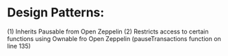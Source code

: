 # Design Patterns:
(1) Inherits Pausable from Open Zeppelin
(2) Restricts access to certain functions using Ownable fro Open Zeppelin (pauseTransactions function on line 135)
